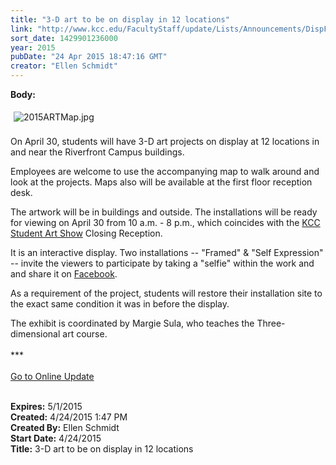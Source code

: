 ```yaml
---
title: "3-D art to be on display in 12 locations"
link: "http://www.kcc.edu/FacultyStaff/update/Lists/Announcements/DispForm.aspx?ID=1903"
sort_date: 1429901236000
year: 2015
pubDate: "24 Apr 2015 18:47:16 GMT"
creator: "Ellen Schmidt"
---
```


<div><b>Body:</b> <div class="ExternalClass1B361D942AD34EE685131F4C36DA74CD"><p><img alt="2015ARTMap.jpg" src="/FacultyStaff/update/Documents/2015ARTMap.jpg" style="margin:5px" /><br /><br />On April 30, students will have 3-D art projects on display at 12 locations in and near the Riverfront Campus buildings.</p>
<p>Employees are welcome to use the accompanying map to walk around and look at the projects. Maps also will be available at the first floor reception desk.</p>
<p>The artwork will be in buildings and outside. The installations will be ready for viewing on April 30 from 10 a.m. - 8 p.m., which coincides with the <a href="/FacultyStaff/update/Lists/Announcements/DispForm2.aspx?List=7e45450e-520d-4ad3-81dd-a79ebcc75df4&amp;ID=1889&amp;Source=http%3a//www.kcc.edu/FacultyStaff/update/Pages/dailyupdate.aspx&amp;Web=6dd7d01a-f4b3-47f9-8d35-b60692caa2f7">KCC Student Art Show</a> Closing Reception. </p>
<p>It is an interactive display. Two installations -- &quot;Framed&quot; &amp; &quot;Self Expression&quot; -- invite the viewers to participate by taking a &quot;selfie&quot; within the work and  and share it on <a href="http://www.facebook.com/">Facebook</a>.</p>
<p>As a requirement of the project, students will restore their installation site to the exact same condition it was in before the display. </p>
<p>The exhibit is coordinated by Margie Sula, who teaches the Three-dimensional art course.<br /> <br />***<br /> <br /><a href="/update">Go to Online Update</a><br /> </p></div></div>
<div><b>Expires:</b> 5/1/2015</div>
<div><b>Created:</b> 4/24/2015 1:47 PM</div>
<div><b>Created By:</b> Ellen Schmidt</div>
<div><b>Start Date:</b> 4/24/2015</div>
<div><b>Title:</b> 3-D art to be on display in 12 locations</div>
